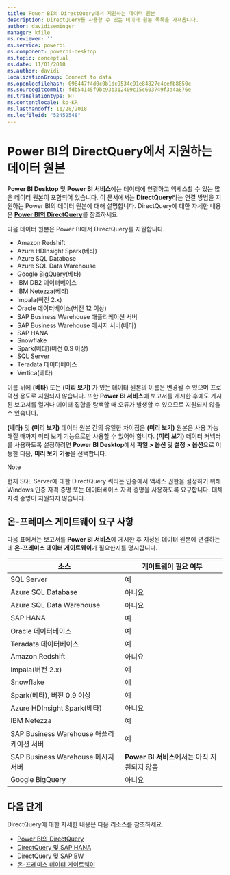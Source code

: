 ```yaml
---
title: Power BI의 DirectQuery에서 지원하는 데이터 원본
description: DirectQuery를 사용할 수 있는 데이터 원본 목록을 가져옵니다.
author: davidiseminger
manager: kfile
ms.reviewer: ''
ms.service: powerbi
ms.component: powerbi-desktop
ms.topic: conceptual
ms.date: 11/01/2018
ms.author: davidi
LocalizationGroup: Connect to data
ms.openlocfilehash: 098447f4d0c0b1dc9534c91e84827c4cefb8850c
ms.sourcegitcommit: fdb54145f9bc93b312409c15c603749f3a4a876e
ms.translationtype: HT
ms.contentlocale: ko-KR
ms.lasthandoff: 11/28/2018
ms.locfileid: "52452548"
---
```

# <a name="data-sources-supported-by-directquery-in-power-bi"></a>Power BI의 DirectQuery에서 지원하는 데이터 원본
**Power BI Desktop** 및 **Power BI 서비스**에는 데이터에 연결하고 액세스할 수 있는 많은 데이터 원본이 포함되어 있습니다. 이 문서에서는 **DirectQuery**라는 연결 방법을 지원하는 Power BI의 데이터 원본에 대해 설명합니다. DirectQuery에 대한 자세한 내용은 [**Power BI의 DirectQuery**](desktop-directquery-about.md)를 참조하세요.

다음 데이터 원본은 Power BI에서 DirectQuery를 지원합니다.

* Amazon Redshift
* Azure HDInsight Spark(베타)
* Azure SQL Database
* Azure SQL Data Warehouse
* Google BigQuery(베타)
* IBM DB2 데이터베이스
* IBM Netezza(베타)
* Impala(버전 2.x)
* Oracle 데이터베이스(버전 12 이상)
* SAP Business Warehouse 애플리케이션 서버
* SAP Business Warehouse 메시지 서버(베타)
* SAP HANA
* Snowflake
* Spark(베타)(버전 0.9 이상)
* SQL Server
* Teradata 데이터베이스
* Vertica(베타)

이름 뒤에 **(베타)** 또는 **(미리 보기)** 가 있는 데이터 원본의 이름은 변경될 수 있으며 프로덕션 용도로 지원되지 않습니다. 또한 **Power BI 서비스**에 보고서를 게시한 후에도 게시된 보고서를 열거나 데이터 집합을 탐색할 때 오류가 발생할 수 있으므로 지원되지 않을 수 있습니다.

**(베타)** 및 **(미리 보기)** 데이터 원본 간의 유일한 차이점은 **(미리 보기)** 원본은 사용 가능해질 때까지 미리 보기 기능으로만 사용할 수 있어야 합니다. **(미리 보기)** 데이터 커넥터를 사용하도록 설정하려면 **Power BI Desktop**에서 **파일 > 옵션 및 설정 > 옵션**으로 이동한 다음, **미리 보기 기능**을 선택합니다.

> [!NOTE]
> 현재 SQL Server에 대한 DirectQuery 쿼리는 인증에서 액세스 권한을 설정하기 위해 Windows 인증 자격 증명 또는 데이터베이스 자격 증명을 사용하도록 요구합니다. 대체 자격 증명이 지원되지 않습니다.
>

## <a name="on-premises-gateway-requirements"></a>온-프레미스 게이트웨이 요구 사항
다음 표에서는 보고서를 **Power BI 서비스**에 게시한 후 지정된 데이터 원본에 연결하는 데 **온-프레미스 데이터 게이트웨이**가 필요한지를 명시합니다.

| 소스 | 게이트웨이 필요 여부 |
| --- | --- |
| SQL Server |예 |
| Azure SQL Database |아니요 |
| Azure SQL Data Warehouse |아니요 |
| SAP HANA |예 |
| Oracle 데이터베이스 |예 |
| Teradata 데이터베이스 |예 |
| Amazon Redshift |아니요 |
| Impala(버전 2.x) |예 |
| Snowflake |예 |
| Spark(베타), 버전 0.9 이상 |예 |
| Azure HDInsight Spark(베타) |아니요 |
| IBM Netezza |예 |
| SAP Business Warehouse 애플리케이션 서버 |예 |
| SAP Business Warehouse 메시지 서버 |**Power BI 서비스**에서는 아직 지원되지 않음 |
| Google BigQuery |아니요 |


## <a name="next-steps"></a>다음 단계
DirectQuery에 대한 자세한 내용은 다음 리소스를 참조하세요.

* [Power BI의 DirectQuery](desktop-directquery-about.md)
* [DirectQuery 및 SAP HANA](desktop-directquery-sap-hana.md)
* [DirectQuery 및 SAP BW](desktop-directquery-sap-bw.md)
* [온-프레미스 데이터 게이트웨이](service-gateway-onprem.md)

